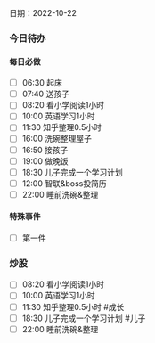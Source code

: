 日期：2022-10-22

### 今日待办
#### 每日必做
- [ ] 06:30 起床
- [ ] 07:40 送孩子 
- [ ]  08:20 看小学阅读1小时
- [ ] 10:00 英语学习1小时
- [ ] 11:30 知乎整理0.5小时
- [ ] 16:00 洗碗整理屋子
- [ ] 16:50 接孩子 
- [ ] 19:00 做晚饭
- [ ] 18:30 儿子完成一个学习计划
- [ ] 12:00 智联&boss投简历
- [ ] 22:00 睡前洗碗&整理

#### 特殊事件
- [ ] 第一件 

### 炒股



- [ ] 08:20 看小学阅读1小时
- [ ] 10:00 英语学习1小时
- [ ] 11:30 知乎整理0.5小时 #成长
- [ ] 18:30 儿子完成一个学习计划 #儿子
- [ ] 22:00 睡前洗碗&整理
